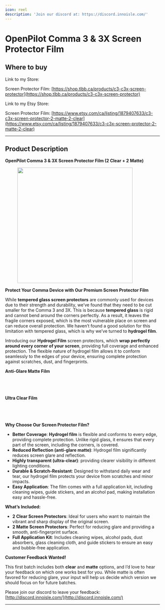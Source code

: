 ```yaml
---
icon: reel
description: 'Join our discord at: https://discord.innoisle.com/'
---
```


# OpenPilot Comma 3 & 3X Screen Protector Film

## Where to buy

Link to my Store:&#x20;

Screen Protector Film: [https://shop.tlbb.ca/products/c3-c3x-screen-protector](https://shop.tlbb.ca/products/c3-c3x-screen-protector)

Link to my Etsy Store:

Screen Protector Film: [https://www.etsy.com/ca/listing/1879407633/c3-c3x-screen-protector-2-matte-2-clear](https://www.etsy.com/ca/listing/1879407633/c3-c3x-screen-protector-2-matte-2-clear)

***

## Product Description

**OpenPilot Comma 3 & 3X Screen Protector Film (2 Clear + 2 Matte)**

<div align="left"><figure><img src="../.gitbook/assets/38e766fd-ef4b-4eb6-893b-5d88bd951903.jpg" alt="" width="375"><figcaption></figcaption></figure></div>

**Protect Your Comma Device with Our Premium Screen Protector Film**

While **tempered glass screen protectors** are commonly used for devices due to their strength and durability, we’ve found that they need to be cut smaller for the Comma 3 and 3X. This is because **tempered glass** is rigid and cannot bend around the corners perfectly. As a result, it leaves the fragile corners exposed, which is the most vulnerable place on screen and can reduce overall protection. We haven’t found a good solution for this limitation with tempered glass, which is why we’ve turned to **hydrogel film**.

Introducing our **Hydrogel Film** screen protectors, which **wrap perfectly around every corner of your screen**, providing full coverage and enhanced protection. The flexible nature of hydrogel film allows it to conform seamlessly to the edges of your device, ensuring complete protection against scratches, dust, and fingerprints.

**Anti-Glare Matte Film**

<div><figure><img src="../.gitbook/assets/c2fcf7c0-a73d-4ebe-b12b-60a197fd381c.jpg" alt=""><figcaption></figcaption></figure> <figure><img src="../.gitbook/assets/12b14317-ea25-492f-aafa-28d563ca961f.jpg" alt=""><figcaption></figcaption></figure> <figure><img src="../.gitbook/assets/2fdf09bc-5bb5-4bdf-9576-2193d928c8f3.jpg" alt=""><figcaption></figcaption></figure> <figure><img src="../.gitbook/assets/b07e1d33-8c9a-4265-ad91-d8aa919b3c5c.jpg" alt=""><figcaption></figcaption></figure></div>

**Ultra Clear Film**

<div><figure><img src="../.gitbook/assets/6a553041-8fd7-405c-bace-06183a5185fe.jpg" alt=""><figcaption></figcaption></figure> <figure><img src="../.gitbook/assets/8f484d4f-e075-419c-b1f1-73d1aea9fd72.jpg" alt=""><figcaption></figcaption></figure> <figure><img src="../.gitbook/assets/9b39501d-ebdc-4a29-b7f0-343ca58dc110.jpg" alt=""><figcaption></figcaption></figure> <figure><img src="../.gitbook/assets/5e53cebc-cd04-4e5b-b202-106be5e6412c.jpg" alt=""><figcaption></figcaption></figure></div>



**Why Choose Our Screen Protector Film?**

* **Better Coverage**: **Hydrogel film** is flexible and conforms to every edge, providing complete protection. Unlike rigid glass, it ensures that every part of the screen, including the corners, is covered.
* **Reduced Reflection (anti-glare matte)**: Hydrogel film significantly reduces screen glare and reflection.
* **Highly transparent (ultra-clear)**: providing clearer visibility in different lighting conditions.
* **Durable & Scratch-Resistant**: Designed to withstand daily wear and tear, our hydrogel film protects your device from scratches and minor impacts.
* **Easy Application**: The film comes with a full application kit, including cleaning wipes, guide stickers, and an alcohol pad, making installation easy and hassle-free.

**What’s Included:**

* **2 Clear Screen Protectors**: Ideal for users who want to maintain the vibrant and sharp display of the original screen.
* **2 Matte Screen Protectors**: Perfect for reducing glare and providing a smooth, anti-fingerprint surface.
* **Full Application Kit**: Includes cleaning wipes, alcohol pads, dust absorbers, glass cleaning cloth, and guide stickers to ensure an easy and bubble-free application.



**Customer Feedback Wanted!**

This first batch includes both **clear** and **matte** options, and I’d love to hear your feedback on which one works best for you. While matte is often favored for reducing glare, your input will help us decide which version we should focus on for future batches.

Please join our discord to leave your feedback: [http://discord.innoisle.com/](http://discord.innoisle.com/)

***

